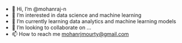 - 👋 Hi, I’m @mohanraj-n
- 👀 I’m interested in data science and machine learning
- 🌱 I’m currently learning data analytics and machine learning models
- 💞️ I’m looking to collaborate on ...
- 📫 How to reach me mohanrjmourty@gmail.com

<!---
mohanraj-n/mohanraj-n is a ✨ special ✨ repository because its `README.md` (this file) appears on your GitHub profile.
You can click the Preview link to take a look at your changes.
--->
